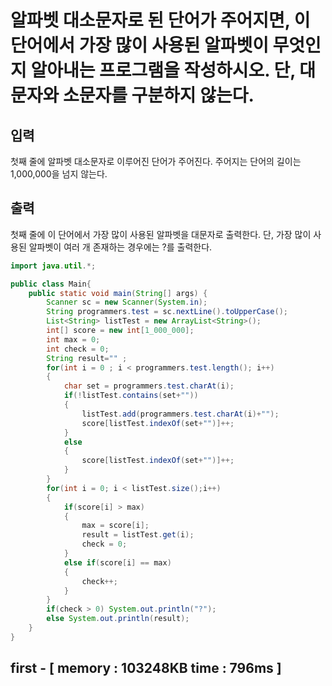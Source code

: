 # 알파벳 대소문자로 된 단어가 주어지면, 이 단어에서 가장 많이 사용된 알파벳이 무엇인지 알아내는 프로그램을 작성하시오. 단, 대문자와 소문자를 구분하지 않는다.

## 입력
첫째 줄에 알파벳 대소문자로 이루어진 단어가 주어진다. 주어지는 단어의 길이는 1,000,000을 넘지 않는다.

## 출력
첫째 줄에 이 단어에서 가장 많이 사용된 알파벳을 대문자로 출력한다. 단, 가장 많이 사용된 알파벳이 여러 개 존재하는 경우에는 ?를 출력한다.
```java
import java.util.*;

public class Main{
    public static void main(String[] args) {
		Scanner sc = new Scanner(System.in);
		String programmers.test = sc.nextLine().toUpperCase();
		List<String> listTest = new ArrayList<String>();
		int[] score = new int[1_000_000];
		int max = 0;
		int check = 0;
		String result="" ;
		for(int i = 0 ; i < programmers.test.length(); i++)
		{
			char set = programmers.test.charAt(i);
			if(!listTest.contains(set+""))
			{
				listTest.add(programmers.test.charAt(i)+"");
				score[listTest.indexOf(set+"")]++;
			}
			else
			{
				score[listTest.indexOf(set+"")]++;
			}
		}
		for(int i = 0; i < listTest.size();i++)
		{
			if(score[i] > max)
			{
				max = score[i];
				result = listTest.get(i);
				check = 0;
			}
			else if(score[i] == max)
			{
				check++;
			}
		}
		if(check > 0) System.out.println("?");
		else System.out.println(result);
	}
}

```
## first - [ memory : 103248KB	time : 796ms ]